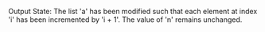 Output State: The list 'a' has been modified such that each element at index 'i' has been incremented by 'i + 1'. The value of 'n' remains unchanged.